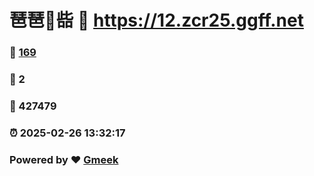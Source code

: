 # 琶琶🔭啙 :link: https://12.zcr25.ggff.net 
### :page_facing_up: [169](https://12.zcr25.ggff.net/tag.html) 
### :speech_balloon: 2 
### :hibiscus: 427479 
### :alarm_clock: 2025-02-26 13:32:17 
### Powered by :heart: [Gmeek](https://github.com/Meekdai/Gmeek)
